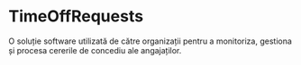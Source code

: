 # TimeOffRequests
O soluție software utilizată de către organizații pentru a monitoriza, gestiona și procesa cererile de concediu ale angajaților.

